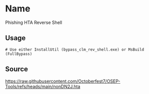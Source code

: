 # Name
Phishing HTA Reverse Shell

## Usage
```
# Use either InstallUtil (bypass_clm_rev_shell.exe) or MsBuild (FullBypass)
```

## Source
https://raw.githubusercontent.com/Octoberfest7/OSEP-Tools/refs/heads/main/nonDN2J.hta
